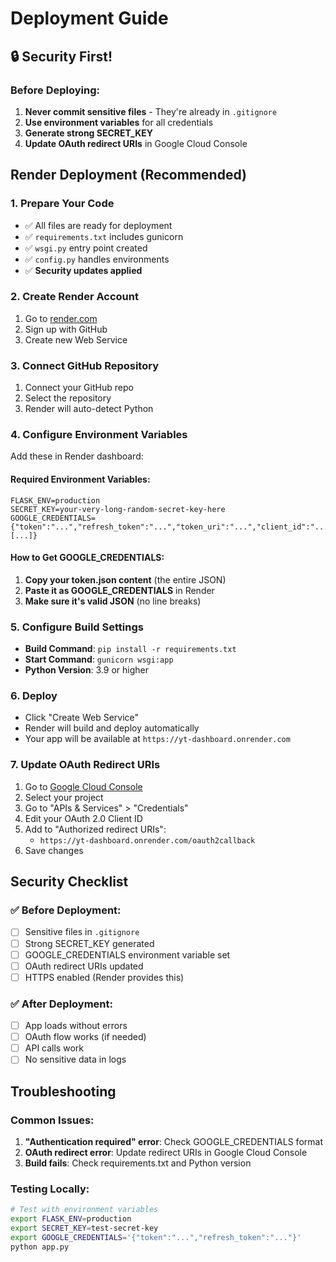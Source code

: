 # Deployment Guide

## 🔒 Security First!

### Before Deploying:
1. **Never commit sensitive files** - They're already in `.gitignore`
2. **Use environment variables** for all credentials
3. **Generate strong SECRET_KEY**
4. **Update OAuth redirect URIs** in Google Cloud Console

## Render Deployment (Recommended)

### 1. Prepare Your Code
- ✅ All files are ready for deployment
- ✅ `requirements.txt` includes gunicorn
- ✅ `wsgi.py` entry point created
- ✅ `config.py` handles environments
- ✅ **Security updates applied**

### 2. Create Render Account
1. Go to [render.com](https://render.com)
2. Sign up with GitHub
3. Create new Web Service

### 3. Connect GitHub Repository
1. Connect your GitHub repo
2. Select the repository
3. Render will auto-detect Python

### 4. Configure Environment Variables
Add these in Render dashboard:

#### **Required Environment Variables:**
```
FLASK_ENV=production
SECRET_KEY=your-very-long-random-secret-key-here
GOOGLE_CREDENTIALS={"token":"...","refresh_token":"...","token_uri":"...","client_id":"...","client_secret":"...","scopes":[...]}
```

#### **How to Get GOOGLE_CREDENTIALS:**
1. **Copy your token.json content** (the entire JSON)
2. **Paste it as GOOGLE_CREDENTIALS** in Render
3. **Make sure it's valid JSON** (no line breaks)

### 5. Configure Build Settings
- **Build Command**: `pip install -r requirements.txt`
- **Start Command**: `gunicorn wsgi:app`
- **Python Version**: 3.9 or higher

### 6. Deploy
- Click "Create Web Service"
- Render will build and deploy automatically
- Your app will be available at `https://yt-dashboard.onrender.com`

### 7. Update OAuth Redirect URIs
1. Go to [Google Cloud Console](https://console.cloud.google.com/)
2. Select your project
3. Go to "APIs & Services" > "Credentials"
4. Edit your OAuth 2.0 Client ID
5. Add to "Authorized redirect URIs":
   - `https://yt-dashboard.onrender.com/oauth2callback`
6. Save changes

## Security Checklist

### ✅ Before Deployment:
- [ ] Sensitive files in `.gitignore`
- [ ] Strong SECRET_KEY generated
- [ ] GOOGLE_CREDENTIALS environment variable set
- [ ] OAuth redirect URIs updated
- [ ] HTTPS enabled (Render provides this)

### ✅ After Deployment:
- [ ] App loads without errors
- [ ] OAuth flow works (if needed)
- [ ] API calls work
- [ ] No sensitive data in logs

## Troubleshooting

### Common Issues:
1. **"Authentication required" error**: Check GOOGLE_CREDENTIALS format
2. **OAuth redirect error**: Update redirect URIs in Google Cloud Console
3. **Build fails**: Check requirements.txt and Python version

### Testing Locally:
```bash
# Test with environment variables
export FLASK_ENV=production
export SECRET_KEY=test-secret-key
export GOOGLE_CREDENTIALS='{"token":"...","refresh_token":"..."}'
python app.py
``` 